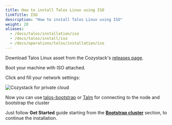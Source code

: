 ```yaml
---
title: How to install Talos Linux using ISO
linkTitle: ISO
description: "How to install Talos Linux using ISO"
weight: 20
aliases:
  - /docs/talos/installation/iso
  - /docs/talos/install/iso
  - /docs/operations/talos/installation/iso
---
```


Download Talos Linux asset from the Cozystack's [releases page](https://github.com/cozystack/cozystack/releases).

Boot your machine with ISO attached.

Click **<F3>** and fill your network settings:

![Cozystack for private cloud](/img/talos-network-configuration.png)

Now you can use [talos-bootstrap](https://github.com/cozystack/talos-bootstrap) or [Talm](https://github.com/cozystack/talm) for connecting to the node and bootstrap the cluster

Just follow **Get Started** guide starting from the [**Bootstrap cluster**](/docs/getting-started/deploy-cluster/#bootstrap-cluster) section, to continue the installation.
